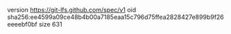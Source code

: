 version https://git-lfs.github.com/spec/v1
oid sha256:ee4599a09ce48b4b00a7185eaa15c796d75ffea2828427e899b9f26eeeebf0bf
size 631
